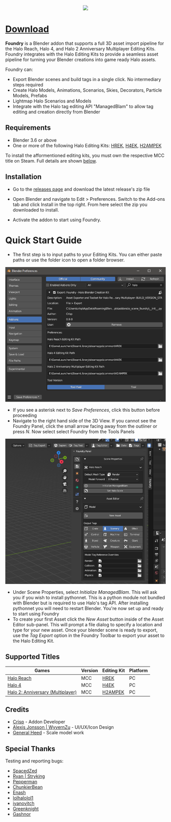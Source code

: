 <div align="center"> <img src="https://raw.githubusercontent.com/ILoveAGoodCrisp/Foundry-Halo-Blender-Creation-Kit/master/readme_banner.png"> </div>

# [Download](https://github.com/ILoveAGoodCrisp/Foundry-Halo-Blender-Creation-Kit/releases)

**Foundry** is a Blender addon that supports a full 3D asset import pipeline for the Halo Reach, Halo 4, and Halo 2 Anniversary Multiplayer Editing Kits.
Foundry integrates with the Halo Editing Kits to provide a seamless asset pipeline for turning your Blender creations into game ready Halo assets.

Foundry can:
- Export Blender scenes and build tags in a single click. No intermediary steps required
- Create Halo Models, Animations, Scenarios, Skies, Decorators, Particle Models, Prefabs
- Lightmap Halo Scenarios and Models
- Integrate with the Halo tag editing API "ManagedBlam" to allow tag editing and creation directly from Blender

## Requirements
- Blender 3.6 or above
- One or more of the following Halo Editing Kits: [HREK](https://store.steampowered.com/app/1695790/Halo_2_Anniversary_MP_Mod_Tools__MCC/),
[H4EK](https://store.steampowered.com/app/1695792/Halo_4_Mod_Tools__MCC/),
[H2AMPEK](https://store.steampowered.com/app/1695790/Halo_2_Anniversary_MP_Mod_Tools__MCC/)

To install the afformentioned editing kits, you must own the respective MCC title on Steam. Full details are shown [below](#supported-titles).

## Installation
- Go to the [releases page](https://github.com/ILoveAGoodCrisp/Foundry-Halo-Blender-Creation-Kit/releases) and download the latest release's zip file

- Open Blender and navigate to Edit > Preferences. Switch to the Add-ons tab and click Install in the top right. From here select the zip you downloaded to install.

- Activate the addon to start using Foundry.

# Quick Start Guide
- The first step is to input paths to your Editing Kits. You can either paste paths or use the folder icon to open a folder browser.

![](img/preferences.png)

- If you see a asterisk next to *Save Preferences*, click this button before proceeding
- Navigate to the right hand side of the 3D View. If you cannot see the Foundry Panel, click the small arrow facing away from the outliner or press *N*. Now select select Foundry from the Tools Panels

![](img/foundry_panel.png)

- Under Scene Properties, select *Initialize ManagedBlam*. This will ask you if you wish to install pythonnet. This is a python module not bundled with Blender but is required to use Halo's tag API. After installing pythonnet you will need to restart Blender. You're now set up and ready to start using Foundry
- To create your first Asset click the *New Asset* button inside of the Asset Editor sub-panel. This will prompt a file dialog to specify a location and type for your new asset. Once your blender scene is ready to export, use the *Tag Export* option in the Foundry Toolbar to export your asset to the Halo Editing Kit. 

## Supported Titles
| Games | Version | Editing Kit | Platform |
| --- | --- | --- | --- |
| [Halo Reach](https://store.steampowered.com/app/1064220/Halo_Reach/) | MCC | [HREK](https://store.steampowered.com/app/1695790/Halo_2_Anniversary_MP_Mod_Tools__MCC/) | PC |
| [Halo 4](https://store.steampowered.com/app/1064273/Halo_4/) | MCC | [H4EK](https://store.steampowered.com/app/1695792/Halo_4_Mod_Tools__MCC/) | PC |
| [Halo 2: Anniversary (Multiplayer)](https://store.steampowered.com/app/1064270/Halo_2_Anniversary/) | MCC | [H2AMPEK](https://store.steampowered.com/app/1695790/Halo_2_Anniversary_MP_Mod_Tools__MCC/) | PC |


## Credits
- [Crisp](https://github.com/ILoveAGoodCrisp) - Addon Developer
- [Alexis Jonsson | WyvernZu](https://github.com/AlexisJonsson) - UI/UX/Icon Design
- [General Heed](https://github.com/Generalkidd) - Scale model work


## Special Thanks
Testing and reporting bugs:
- [SpacedZed](https://github.com/SpacedZed)
- [Ryan | Stryking](https://github.com/stryking)
- [Pepperman](https://github.com/Pepper-Man)
- [ChunkierBean](https://github.com/TheChunkierBean)
- [Enash](https://github.com/EnashMods)
- [lolhalolol1](https://github.com/lolhalolol1)
- [ivanovitch](https://github.com/ivanivanovitch)
- [Greenknight](https://github.com/GreenKnight5417)
- [Gashnor](https://github.com/Gashnor)
